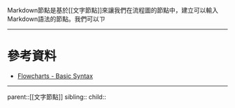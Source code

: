 Markdown節點是基於[[文字節點]]來讓我們在流程圖的節點中，建立可以輸入Markdown語法的節點。我們可以ㄗ

- - -
# 參考資料
- [Flowcharts - Basic Syntax](https://mermaid.js.org/syntax/flowchart.html)
- - -
parent::[[文字節點]]
sibling::
child::